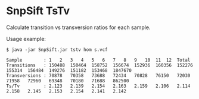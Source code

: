 # SnpSift TsTv

Calculate transition vs transversion ratios for each sample.

Usage example:
```
$ java -jar SnpSift.jar tstv hom s.vcf

Sample        :	1	2	3	4	5	6	7	8	9	10	11	12	Total
Transitions   :	150488	150464	158752	156674	152936	160356	152276	155314	156484	149276	151182	153468	1847670
Transversions :	70878	70358	73688	72434	70828	76150	72030	71958	72960	69348	70180	71688	862500
Ts/Tv         :	2.123	2.139	2.154	2.163	2.159	2.106	2.114	2.158	2.145	2.153	2.154	2.141	2.142
```
